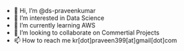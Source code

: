- 👋 Hi, I’m @ds-praveenkumar
- 👀 I’m interested in Data Science
- 🌱 I’m currently learning AWS 
- 💞️ I’m looking to collaborate on Commertial Projects
- 📫 How to reach me kr[dot]praveen399[at]gmail[dot]com

<!---
ds-praveenkumar/ds-praveenkumar is a ✨ special ✨ repository because its `README.md` (this file) appears on your GitHub profile.
You can click the Preview link to take a look at your changes.
--->
